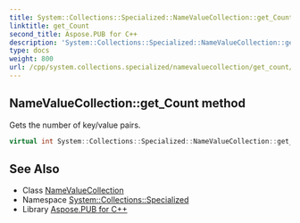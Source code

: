 ```yaml
---
title: System::Collections::Specialized::NameValueCollection::get_Count method
linktitle: get_Count
second_title: Aspose.PUB for C++
description: 'System::Collections::Specialized::NameValueCollection::get_Count method. Gets the number of key/value pairs in C++.'
type: docs
weight: 800
url: /cpp/system.collections.specialized/namevaluecollection/get_count/
---
```

## NameValueCollection::get_Count method


Gets the number of key/value pairs.

```cpp
virtual int System::Collections::Specialized::NameValueCollection::get_Count() const override
```

## See Also

* Class [NameValueCollection](../)
* Namespace [System::Collections::Specialized](../../)
* Library [Aspose.PUB for C++](../../../)
